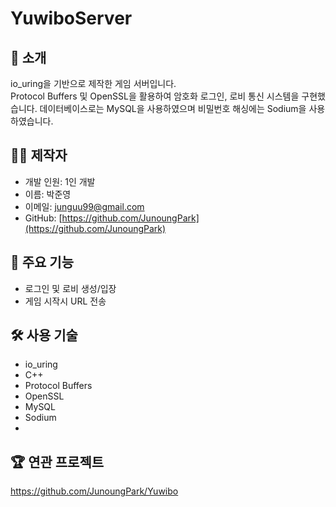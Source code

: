 # YuwiboServer

## 📌 소개
io_uring을 기반으로 제작한 게임 서버입니다.  
Protocol Buffers 및 OpenSSL을 활용하여 암호화 로그인, 로비 통신 시스템을 구현했습니다.
데이터베이스로는 MySQL을 사용하였으며 비밀번호 해싱에는 Sodium을 사용하였습니다.

## 🙋‍♂️ 제작자
- 개발 인원: 1인 개발 
- 이름: 박준영
- 이메일: junguu99@gmail.com
- GitHub: [https://github.com/JunoungPark](https://github.com/JunoungPark)
  
## 🎯 주요 기능
- 로그인 및 로비 생성/입장
- 게임 시작시 URL 전송

## 🛠️ 사용 기술
- io_uring
- C++
- Protocol Buffers
- OpenSSL
- MySQL
- Sodium
- 
## 🏆 연관 프로젝트
https://github.com/JunoungPark/Yuwibo
